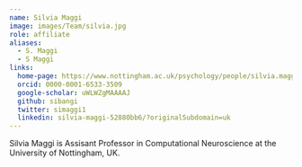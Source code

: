 ```yaml
---
name: Silvia Maggi
image: images/Team/silvia.jpg
role: affiliate
aliases:
  - S. Maggi
  - S Maggi
links:
  home-page: https://www.nottingham.ac.uk/psychology/people/silvia.maggi
  orcid: 0000-0001-6533-3509
  google-scholar: uWLWZgMAAAAJ
  github: sibangi
  twitter: simaggi1
  linkedin: silvia-maggi-52880bb6/?originalSubdomain=uk
---
```


Silvia Maggi is Assisant Professor in Computational Neuroscience at the University of Nottingham, UK. 
